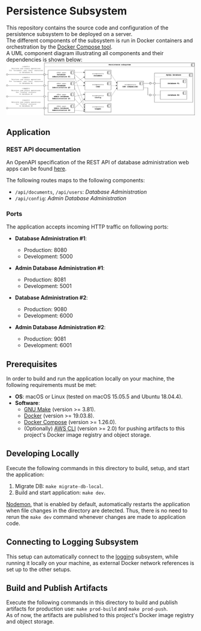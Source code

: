 # Persistence Subsystem

This repository contains the source code and configuration of the persistence subsystem to be deployed on a server.  
The different components of the subsystem is run in Docker containers and orchestration by the
[Docker Compose tool](https://docs.docker.com/compose/).  
A UML component diagram illustrating all components and their dependencies is shown below:
![Component overview](./docs/persistence-subsystem-component-diagram.png)

## Application

### REST API documentation

An OpenAPI specification of the REST API of database administration web apps can be found
[here](https://app.swaggerhub.com/apis-docs/gucl-bachelor/db-administration-web-app/1.0.0).

The following routes maps to the following components:

-   `/api/documents`, `/api/users`: _Database Administration_
-   `/api/config`: _Admin Database Administration_

### Ports

The application accepts incoming HTTP traffic on following ports:

-   **Database Administration #1**:

    -   Production: 8080
    -   Development: 5000

-   **Admin Database Administration #1**:

    -   Production: 8081
    -   Development: 5001

-   **Database Administration #2**:

    -   Production: 9080
    -   Development: 6000

-   **Admin Database Administration #2**:
    -   Production: 9081
    -   Development: 6001

## Prerequisites

In order to build and run the application locally on your machine, the following requirements must be met:

-   **OS**: macOS or Linux (tested on macOS 15.05.5 and Ubuntu 18.04.4).
-   **Software**:
    -   [GNU Make](https://www.gnu.org/software/make/) (version >= 3.81).
    -   [Docker](https://docs.docker.com/install/) (version >= 19.03.8).
    -   [Docker Compose](https://docs.docker.com/compose/install/) (version >= 1.26.0).
    -   (Optionally) [AWS CLI](https://docs.aws.amazon.com/cli/latest/userguide/install-cliv2.html) (version >= 2.0)
        for pushing artifacts to this project's Docker image registry and object storage.

## Developing Locally

Execute the following commands in this directory to build, setup, and start the application:

1. Migrate DB: `make migrate-db-local`.
2. Build and start application: `make dev`.  

[Nodemon](https://github.com/remy/nodemon), that is enabled by default, automatically restarts the application when
file changes in the directory are detected. Thus, there is no need to rerun the `make dev` command whenever changes
are made to application code.

## Connecting to Logging Subsystem
This setup can automatically connect to the [logging](https://github.com/gucl-bachelor-project/logging-app) subsystem,
while running it locally on your machine, as external Docker network references is set up to the other setups.

## Build and Publish Artifacts
Execute the following commands in this directory to build and publish artifacts for production use: `make prod-build`
and `make prod-push`.  
As of now, the artifacts are published to this project's Docker image registry and object storage.
